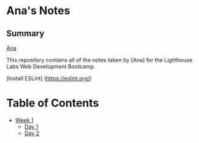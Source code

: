 # Ana's Notes

## Summary 


[Ana](https://gist.github.com/Anag16)

This repository contains all of the notes taken by [Ana] for the Lighthouse Labs Web Development Bootcamp.


[Install ESLint] (https://eslint.org/)

# Table of Contents

* [Week 1](/Week_1)
  * [Day 1](/Week_1/Day_1)
  * [Day 2](/Week_1/Day_2)